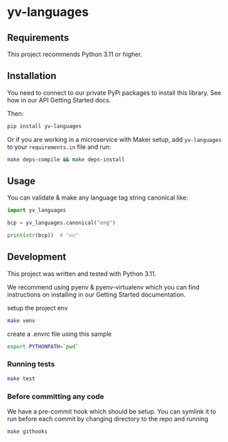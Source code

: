 # yv-languages

## Requirements

This project recommends Python 3.11 or higher.

## Installation

You need to connect to our private PyPi packages to install this library.
See how in our API Getting Started docs.

Then:

```bash
pip install yv-languages
```

Or if you are working in a microservice with Maker setup,
add `yv-languages` to your `requirements.in` file and run:

```bash
make deps-compile && make deps-install
```

## Usage

You can validate & make any language tag string canonical like:

```python
import yv_languages

bcp = yv_languages.canonical("eng")

print(str(bcp))  # "en"
```

## Development

This project was written and tested with Python 3.11.

We recommend using pyenv & pyenv-virtualenv which you can find instructions on installing
in our Getting Started documentation.

setup the project env
``` bash
make venv
```

create a .envrc file using this sample
``` bash
export PYTHONPATH=`pwd`
```

### Running tests

``` bash
make test
```

### Before committing any code

We have a pre-commit hook which should be setup.
You can symlink it to run before each commit by changing directory to the repo and running

``` bash
make githooks
```

